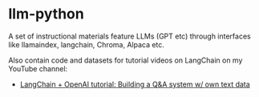 # llm-python
A set of instructional materials feature LLMs (GPT etc) through interfaces like llamaindex, langchain, Chroma, Alpaca etc.

Also contain code and datasets for tutorial videos on LangChain on my YouTube channel:
- [LangChain + OpenAI tutorial: Building a Q&A system w/ own text data](https://youtu.be/DYOU_Z0hAwo)
